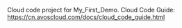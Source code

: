 Cloud code project for My_First_Demo. Cloud Code Guide: https://cn.avoscloud.com/docs/cloud_code_guide.html